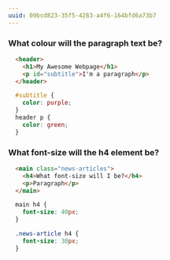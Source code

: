 ```yaml
---
uuid: 09bcd823-35f5-4283-a4f6-164bfd6a73b7
---
```


<!-- Add quiz to determine how well they understand specificity -->


### What colour will the paragraph text be?

```html
  <header>
    <h1>My Awesome Webpage</h1>
    <p id="subtitle">I'm a paragraph</p>
  </header>

```

```css
  #subtitle {
    color: purple;
  }
  header p {
    color: green;
  }
```

### What font-size will the h4 element be?

```html
  <main class="news-articles">
    <h4>What font-size will I be?</h4>
    <p>Paragraph</p>
  </main>
```

```css
  main h4 {
    font-size: 40px;
  }

  .news-article h4 {
    font-size: 30px;
  }
```
